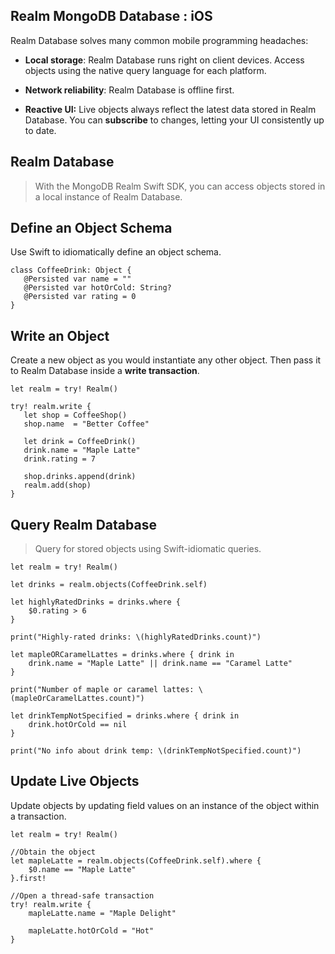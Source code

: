 ## Realm MongoDB Database : iOS

Realm Database solves many common mobile programming headaches:

* **Local storage**: Realm Database runs right on client devices. Access objects using the native query language for each platform.

* **Network reliability**: Realm Database is offline first.

* **Reactive UI:** Live objects always reflect the latest data stored in Realm Database. You can **subscribe** to changes, letting your UI consistently up to date.


## Realm Database
 > With the MongoDB Realm Swift SDK, you can access objects stored in a local instance of Realm Database.
 
 ## Define an Object Schema
 
 Use Swift to idiomatically define an object schema.
 
 ```
class CoffeeDrink: Object {
    @Persisted var name = ""
    @Persisted var hotOrCold: String?
    @Persisted var rating = 0
}
 ```
 
 ## Write an Object
 
 Create a new object as you would instantiate any other object. Then pass it to Realm Database inside a **write transaction**.
 
 ```
let realm = try! Realm()
 
try! realm.write {
    let shop = CoffeeShop()
    shop.name  = "Better Coffee"
    
    let drink = CoffeeDrink()
    drink.name = "Maple Latte"
    drink.rating = 7
    
    shop.drinks.append(drink)
    realm.add(shop)
}

```

## Query Realm Database 

> Query for stored objects using Swift-idiomatic queries.

```
let realm = try! Realm()

let drinks = realm.objects(CoffeeDrink.self)

let highlyRatedDrinks = drinks.where {
    $0.rating > 6
}

print("Highly-rated drinks: \(highlyRatedDrinks.count)")

let mapleORCaramelLattes = drinks.where { drink in
    drink.name = "Maple Latte" || drink.name == "Caramel Latte"
}

print("Number of maple or caramel lattes: \(mapleOrCaramelLattes.count)")

let drinkTempNotSpecified = drinks.where { drink in
    drink.hotOrCold == nil
}

print("No info about drink temp: \(drinkTempNotSpecified.count)")

```

## Update Live Objects

Update objects by updating field values on an instance of the object within a transaction.

```
let realm = try! Realm()

//Obtain the object
let mapleLatte = realm.objects(CoffeeDrink.self).where {
    $0.name == "Maple Latte"
}.first!

//Open a thread-safe transaction
try! realm.write {
    mapleLatte.name = "Maple Delight"
    
    mapleLatte.hotOrCold = "Hot"
}

```


